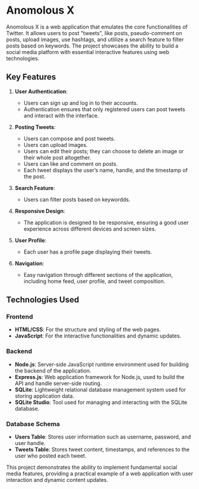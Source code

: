 # Anomolous X 

Anomolous X is a web application that emulates the core functionalities of Twitter. It allows users to post "tweets", like posts, pseudo-comment on posts, upload images, use hashtags, and utlilize a search feature to filter posts based on keywords. The project showcases the ability to build a social media platform with essential interactive features using web technologies.

## Key Features

1. **User Authentication**:
   - Users can sign up and log in to their accounts.
   - Authentication ensures that only registered users can post tweets and interact with the interface.

2. **Posting Tweets**:
   - Users can compose and post tweets.
   - Users can upload images.
   - Users can edit their posts; they can choose to delete an image or their whole post altogether.
   - Users can like and comment on posts. 
   - Each tweet displays the user’s name, handle, and the timestamp of the post. 

3. **Search Feature**:
   - Users can filter posts based on keywordds.

4. **Responsive Design**:
   - The application is designed to be responsive, ensuring a good user experience across different devices and screen sizes.

5. **User Profile**:
   - Each user has a profile page displaying their tweets.
   
6. **Navigation**:
   - Easy navigation through different sections of the application, including home feed, user profile, and tweet composition.

## Technologies Used

### Frontend
- **HTML/CSS**: For the structure and styling of the web pages.
- **JavaScript**: For the interactive functionalities and dynamic updates.

### Backend
- **Node.js**: Server-side JavaScript runtime environment used for building the backend of the application.
- **Express.js**: Web application framework for Node.js, used to build the API and handle server-side routing.
- **SQLite**: Lightweight relational database management system used for storing application data.
- **SQLite Studio**: Tool used for managing and interacting with the SQLite database.

### Database Schema
- **Users Table**: Stores user information such as username, password, and user handle.
- **Tweets Table**: Stores tweet content, timestamps, and references to the user who posted each tweet.

This project demonstrates the ability to implement fundamental social media features, providing a practical example of a web application with user interaction and dynamic content updates.
